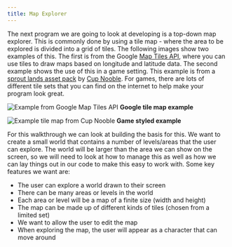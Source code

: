 ```yaml
---
title: Map Explorer
---
```


The next program we are going to look at developing is a top-down map explorer. This is commonly done by using a tile map - where the area to be explored is divided into a grid of tiles. The following images show two examples of this. The first is from the Google [Map Tiles API](https://developers.google.com/maps/documentation/tile), where you can use tiles to draw maps based on longitude and latitude data. The second example shows the use of this in a game setting. This example is from a [sprout lands asset pack](https://cupnooble.itch.io/sprout-lands-asset-pack) by [Cup Nooble](https://cupnooble.itch.io). For games, there are lots of different tile sets that you can find on the internet to help make your program look great.

![Example from Google Map Tiles API](https://developers.google.com/static/maps/documentation/tile/images/roadmap_tile2_720.png)
**Google tile map example**

![Example tile map from Cup Nooble](https://img.itch.zone/aW1hZ2UvMTI1NjEzOC83NzM0OTk2LmdpZg==/original/Ae5PGP.gif)
**Game styled example**

For this walkthrough we can look at building the basis for this. We want to create a small world that contains a number of levels/areas that the user can explore. The world will be larger than the area we can show on the screen, so we will need to look at how to manage this as well as how we can lay things out in our code to make this easy to work with. Some key features we want are:

- The user can explore a world drawn to their screen
- There can be many areas or levels in the world
- Each area or level will be a map of a finite size (width and height)
- The map can be made up of different kinds of tiles (chosen from a limited set)
- We want to allow the user to edit the map
- When exploring the map, the user will appear as a character that can move around

